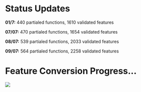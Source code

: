 # Status Updates

__01/7:__ 440 partialed functions, 1610 validated features

__07/07:__ 470 partialed functions, 1654 validated features

__08/07:__ 539 partialed functions, 2033 validated features

__09/07:__ 564 partialed functions, 2258 validated features

# Feature Conversion Progress...
![](https://geps.dev/progress/32)
